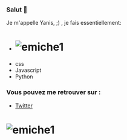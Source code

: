 



### Salut  👋

Je m'appelle Yanis, ;) , je fais essentiellement:

- # ![emiche1](https://github.com/yayouu/yayouu/blob/main/css.png)
- css
- Javascript
- Python

### Vous pouvez me retrouver sur :
- <a href="https://twitter.com/PacLey1">Twitter</a>

# ![emiche1](https://github.com/yayouu/yayouu/blob/main/ban.jpg)


